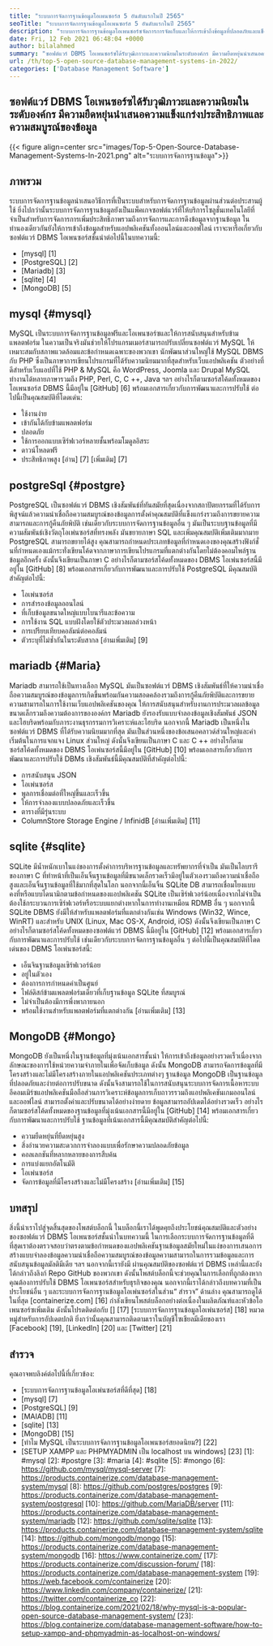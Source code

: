 ```yaml
---
title: "ระบบการจัดการฐานข้อมูลโอเพนซอร์ส 5 อันดับแรกในปี 2565" 
seoTitle: "ระบบการจัดการฐานข้อมูลโอเพนซอร์ส 5 อันดับแรกในปี 2565" 
description: "ระบบการจัดการฐานข้อมูลโอเพนซอร์ซจัดการการจัดเก็บและให้การเข้าถึงข้อมูลที่ปลอดภัยและแข็งแกร่งซึ่งเป็นส่วนต่อประสานผู้ใช้แบบลอจิคัลสำหรับนักพัฒนาเพื่อเข้าถึงและแก้ไขข้อมูล" 
date: Fri, 12 Feb 2021 06:48:04 +0000
author: bilalahmed
summary: "ซอฟต์แวร์ DBMS โอเพนซอร์ซได้รับวุฒิภาวะและความนิยมในระดับองค์กร มีความยืดหยุ่นนำเสนอความแข็งแกร่งประสิทธิภาพและความสมบูรณ์ของข้อมูล" 
url: /th/top-5-open-source-database-management-systems-in-2022/
categories: ['Database Management Software']
---
```


## ซอฟต์แวร์ DBMS โอเพนซอร์ซได้รับวุฒิภาวะและความนิยมในระดับองค์กร มีความยืดหยุ่นนำเสนอความแข็งแกร่งประสิทธิภาพและความสมบูรณ์ของข้อมูล

{{< figure align=center src="images/Top-5-Open-Source-Database-Management-Systems-In-2021.png" alt="ระบบการจัดการฐานข้อมูล">}}


## ภาพรวม
ระบบการจัดการฐานข้อมูลนำเสนอวิธีการที่เป็นระบบสำหรับการจัดการฐานข้อมูลผ่านส่วนต่อประสานผู้ใช้ ยิ่งไปกว่านั้นระบบการจัดการฐานข้อมูลยังเป็นแพ็คเกจซอฟต์แวร์ที่ให้บริการโซลูชั่นเทคโนโลยีที่จำเป็นสำหรับการจัดการการเพิ่มประสิทธิภาพรวมถึงการจัดการและการดึงข้อมูลจากฐานข้อมูล ในทำนองเดียวกันยังให้การเข้าถึงข้อมูลสำหรับแอปพลิเคชันทั้งออนไลน์และออฟไลน์ เราจะหารือเกี่ยวกับซอฟต์แวร์ DBMS โอเพนซอร์สชั้นนำต่อไปนี้ในบทความนี้:
  * [mysql] [1]
  * [PostgreSQL] [2]
  * [Mariadb] [3]
  * [sqlite] [4]
  * [MongoDB] [5]

## mysql {#mysql}
MySQL เป็นระบบการจัดการฐานข้อมูลฟรีและโอเพนซอร์ซและให้การสนับสนุนสำหรับข้ามแพลตฟอร์ม ในความเป็นจริงมันช่วยให้โปรแกรมเมอร์สามารถปรับเปลี่ยนซอฟต์แวร์ MySQL ให้เหมาะสมกับสภาพแวดล้อมและข้อกำหนดเฉพาะของพวกเขา นักพัฒนาส่วนใหญ่ใช้ MySQL DBMS กับ PHP ซึ่งเป็นภาษาการเขียนโปรแกรมที่ได้รับความนิยมมากที่สุดสำหรับเว็บแอปพลิเคชัน ตัวอย่างที่ดีสำหรับเว็บแอปที่ใช้ PHP & MySQL คือ WordPress, Joomla และ Drupal MySQL ทำงานได้หลายภาษารวมถึง PHP, Perl, C, C ++, Java ฯลฯ อย่างไรก็ตามซอร์สโค้ดทั้งหมดของโอเพนซอร์ส DBMS นี้มีอยู่ใน [GitHub] [6] พร้อมเอกสารเกี่ยวกับการพัฒนาและการปรับใช้
ต่อไปนี้เป็นคุณสมบัติที่โดดเด่น:
  * ใช้งานง่าย
  * เข้ากันได้กับข้ามแพลตฟอร์ม
  * ปลอดภัย
  * ใช้การออกแบบเซิร์ฟเวอร์หลายชั้นพร้อมโมดูลอิสระ
  * ดาวน์โหลดฟรี
  * ประสิทธิภาพสูง
[อ่าน] [7] [เพิ่มเติม] [7]

## postgreSql {#postgre}
PostgreSQL เป็นซอฟต์แวร์ DBMS เชิงสัมพันธ์ที่ทันสมัยที่สุดเนื่องจากสถาปัตยกรรมที่ได้รับการพิสูจน์แล้วความน่าเชื่อถือความสมบูรณ์ของข้อมูลการตั้งค่าคุณสมบัติที่แข็งแกร่งรวมถึงการขยายความสามารถและการกู้คืนภัยพิบัติ เช่นเดียวกับระบบการจัดการฐานข้อมูลอื่น ๆ มันเป็นระบบฐานข้อมูลที่มีความสัมพันธ์เชิงวัตถุโอเพ่นซอร์สที่ทรงพลัง มันขยายภาษา SQL และเพิ่มคุณสมบัติเพิ่มเติมมากมาย PostgreSQL สามารถขยายได้สูง คุณสามารถกำหนดประเภทข้อมูลที่กำหนดเองของคุณสร้างฟังก์ชั่นที่กำหนดเองแม้กระทั่งเขียนโค้ดจากภาษาการเขียนโปรแกรมที่แตกต่างกันโดยไม่ต้องคอมไพล์ฐานข้อมูลอีกครั้ง ดังนั้นจึงเขียนเป็นภาษา C อย่างไรก็ตามซอร์สโค้ดทั้งหมดของ DBMS โอเพ่นซอร์สนี้มีอยู่ใน [GitHub] [8] พร้อมเอกสารเกี่ยวกับการพัฒนาและการปรับใช้
PostgreSQL มีคุณสมบัติสำคัญต่อไปนี้:
  * โอเพ่นซอร์ส
  * การสำรองข้อมูลออนไลน์
  * ที่เก็บข้อมูลขนาดใหญ่แบบไบนารีและข้อความ
  * การใช้งาน SQL แบบฝังโดยใช้ตัวประมวลผลล่วงหน้า
  * การเปรียบเทียบคอลัมน์ต่อคอลัมน์
  * ตัวระบุที่ไม่ซ้ำกันในระดับสากล
[อ่านเพิ่มเติม] [9]

## mariadb {#Maria}
Mariadb สามารถใช้เป็นทางเลือก MySQL มันเป็นซอฟต์แวร์ DBMS เชิงสัมพันธ์ที่ให้ความน่าเชื่อถือความสมบูรณ์ของข้อมูลการเกิดขึ้นพร้อมกันความสอดคล้องรวมถึงการกู้คืนภัยพิบัติและการขยายความสามารถในการใช้งานเว็บแอปพลิเคชันของคุณ ให้การสนับสนุนสำหรับงานการประมวลผลข้อมูลขนาดเล็กรวมถึงความต้องการขององค์กร Mariadb ยังรองรับแบบจำลองข้อมูลเชิงสัมพันธ์ JSON และไฮบริดพร้อมกับภาระงานธุรกรรมการวิเคราะห์และไฮบริด นอกจากนี้ Mariadb เป็นหนึ่งในซอฟต์แวร์ DBMS ที่ได้รับความนิยมมากที่สุด มันเป็นส่วนหนึ่งของข้อเสนอคลาวด์ส่วนใหญ่และค่าเริ่มต้นในการแจกแจง Linux ส่วนใหญ่ ดังนั้นจึงเขียนเป็นภาษา C และ C ++ อย่างไรก็ตามซอร์สโค้ดทั้งหมดของ DBMS โอเพ่นซอร์สนี้มีอยู่ใน [GitHub] [10] พร้อมเอกสารเกี่ยวกับการพัฒนาและการปรับใช้
DBMs เชิงสัมพันธ์นี้มีคุณสมบัติที่สำคัญต่อไปนี้:
  * การสนับสนุน JSON
  * โอเพ่นซอร์ส
  * พูลการเชื่อมต่อที่ใหญ่ขึ้นและเร็วขึ้น
  * ให้การจำลองแบบปลอดภัยและเร็วขึ้น
  * ตารางที่มีรุ่นระบบ
  * ColumnStore Storage Engine / InfinidB
[อ่านเพิ่มเติม] [11]

## sqlite {#sqlite}
SQLite มีน้ำหนักเบาในแง่ของการตั้งค่าการบริหารฐานข้อมูลและทรัพยากรที่จำเป็น มันเป็นไลบรารีของภาษา C ที่ทำหน้าที่เป็นเอ็นจิ้นฐานข้อมูลที่มีขนาดเล็กรวดเร็วมีอยู่ในตัวเองรวมถึงความน่าเชื่อถือสูงและเอ็นจิ้นฐานข้อมูลที่ใช้มากที่สุดในโลก นอกจากนี้เอ็นจิ้น SQLite DB สามารถเชื่อมโยงแบบคงที่หรือแบบไดนามิกตามข้อกำหนดของแอปพลิเคชัน SQLite เป็นเซิร์ฟเวอร์น้อยเนื่องจากไม่จำเป็นต้องใช้กระบวนการเซิร์ฟเวอร์หรือระบบแยกต่างหากในการทำงานเหมือน RDMB อื่น ๆ นอกจากนี้ SQLite DBMS ยังมีให้สำหรับแพลตฟอร์มที่แตกต่างกันเช่น Windows (Win32, Wince, WinRT) และสำหรับ UNIX (Linux, Mac OS-X, Android, iOS) ดังนั้นจึงเขียนเป็นภาษา C อย่างไรก็ตามซอร์สโค้ดทั้งหมดของซอฟต์แวร์ DBMS นี้มีอยู่ใน [GitHub] [12] พร้อมเอกสารเกี่ยวกับการพัฒนาและการปรับใช้
เช่นเดียวกับระบบการจัดการฐานข้อมูลอื่น ๆ ต่อไปนี้เป็นคุณสมบัติที่โดดเด่นของ DBMS โอเพ่นซอร์สนี้:
  * เอ็นจินฐานข้อมูลเซิร์ฟเวอร์น้อย
  * อยู่ในตัวเอง
  * ต้องการการกำหนดค่าเป็นศูนย์
  * ไฟล์ดิสก์ข้ามแพลตฟอร์มเดียวที่เก็บฐานข้อมูล SQLite ที่สมบูรณ์
  * ไม่จำเป็นต้องมีการพึ่งพาภายนอก
  * พร้อมใช้งานสำหรับแพลตฟอร์มที่แตกต่างกัน
[อ่านเพิ่มเติม] [13]

## MongoDB {#Mongo}
MongoDB ยังเป็นหนึ่งในฐานข้อมูลที่มุ่งเน้นเอกสารชั้นนำ ให้การเข้าถึงข้อมูลอย่างรวดเร็วเนื่องจากลักษณะของการใช้หน่วยความจำภายในเพื่อจัดเก็บข้อมูล ดังนั้น MongoDB สามารถจัดการข้อมูลที่มีโครงสร้างและไม่มีโครงสร้างภายในแอปพลิเคชันประเภทต่างๆ ฐานข้อมูล MongoDB เป็นฐานข้อมูลที่ปลอดภัยและง่ายต่อการปรับขนาด ดังนั้นจึงสามารถใช้ในการสนับสนุนระบบการจัดการเนื้อหาระบบอีคอมเมิร์ซแอปพลิเคชันมือถือส่วนการวิเคราะห์ข้อมูลการเก็บถาวรรวมถึงแอปพลิเคชันเกมออนไลน์และออฟไลน์ สามารถตั้งค่าและปรับขนาดได้อย่างง่ายดาย ข้อมูลสามารถอัปเดตได้อย่างรวดเร็ว อย่างไรก็ตามซอร์สโค้ดทั้งหมดของฐานข้อมูลที่มุ่งเน้นเอกสารนี้มีอยู่ใน [GitHub] [14] พร้อมเอกสารเกี่ยวกับการพัฒนาและการปรับใช้
ฐานข้อมูลที่เน้นเอกสารนี้มีคุณสมบัติสำคัญต่อไปนี้:
  * ความยืดหยุ่นที่ยืดหยุ่นสูง
  * สิ่งอำนวยความสะดวกการจำลองแบบเพื่อรักษาความปลอดภัยข้อมูล
  * คอลเลกชันที่หลากหลายของการสืบค้น
  * การแบ่งแยกอัตโนมัติ
  * โอเพ่นซอร์ส
  * จัดการข้อมูลที่มีโครงสร้างและไม่มีโครงสร้าง
[อ่านเพิ่มเติม] [15]

## บทสรุป
สิ่งนี้นำเราไปสู่จุดสิ้นสุดของโพสต์บล็อกนี้ ในบล็อกนี้เราได้พูดคุยถึงประโยชน์คุณสมบัติและตัวอย่างของซอฟต์แวร์ DBMS โอเพนซอร์สชั้นนำในบทความนี้ ในการเลือกระบบการจัดการฐานข้อมูลที่ดีที่สุดเราต้องตรวจสอบว่าตรงตามข้อกำหนดของแอปพลิเคชันฐานข้อมูลสมัยใหม่ในแง่ของการเสนอการสร้างแบบจำลองข้อมูลความน่าเชื่อถือความสมบูรณ์ของข้อมูลความสามารถในการรวมข้อมูลและการสนับสนุนข้อมูลมัลติมีเดีย ฯลฯ นอกจากนี้เรายังมี ผ่านคุณสมบัติของซอฟต์แวร์ DBMS เหล่านี้และยังได้กล่าวถึงลิงก์ Repo GitHub ของพวกเขา ดังนั้นโพสต์บล็อกนี้จะช่วยคุณในการเลือกที่ถูกต้องหากคุณต้องการปรับใช้ DBMS โอเพนซอร์สสำหรับธุรกิจของคุณ นอกจากนี้เราได้กล่าวถึงบทความที่เป็นประโยชน์อื่น ๆ และระบบการจัดการฐานข้อมูลโอเพ่นซอร์สในส่วน“ สำรวจ” ด้านล่าง คุณสามารถดูได้
ในที่สุด [containerize.com] [16] กำลังเขียนโพสต์บล็อกอย่างต่อเนื่องในผลิตภัณฑ์และหัวข้อโอเพนซอร์ซเพิ่มเติม ดังนั้นโปรดติดต่อกับ [] [17] [ระบบการจัดการฐานข้อมูลโอเพ่นซอร์ส] [18] หมวดหมู่สำหรับการอัปเดตปกติ ยิ่งกว่านั้นคุณสามารถติดตามเราในบัญชีโซเชียลมีเดียของเรา [Facebook] [19], [LinkedIn] [20] และ [Twitter] [21]

## สำรวจ
คุณอาจพบลิงค์ต่อไปนี้ที่เกี่ยวข้อง:
  * [ระบบการจัดการฐานข้อมูลโอเพ่นซอร์สที่ดีที่สุด] [18]
  * [mysql] [7]
  * [PostgreSQL] [9]
  * [MAIADB] [11]
  * [sqlite] [13]
  * [MongoDB] [15]
  * [ทำไม MySQL เป็นระบบการจัดการฐานข้อมูลโอเพนซอร์สยอดนิยม?] [22]
  * [SETUP XAMPP และ PHPMYADMIN เป็น localhost บน windows] [23]
[1]: #mysql
[2]: #postgre
[3]: #maria
[4]: #sqlite
[5]: #mongo
[6]: https://github.com/mysql/mysql-server
[7]: https://products.containerize.com/database-management-system/mysql
[8]: https://github.com/postgres/postgres
[9]: https://products.containerize.com/database-management-system/postgresql
[10]: https://github.com/MariaDB/server
[11]: https://products.containerize.com/database-management-system/mariadb
[12]: https://github.com/sqlite/sqlite
[13]: https://products.containerize.com/database-management-system/sqlite
[14]: https://github.com/mongodb/mongo
[15]: https://products.containerize.com/database-management-system/mongodb
[16]: https://www.containerize.com/
[17]: https://products.containerize.com/discussion-forum/
[18]: https://products.containerize.com/database-management-system
[19]: https://web.facebook.com/containerize
[20]: https://www.linkedin.com/company/containerize/
[21]: https://twitter.com/containerize_co
[22]: https://blog.containerize.com/2021/02/18/why-mysql-is-a-popular-open-source-database-management-system/
[23]: https://blog.containerize.com/database-management-software/how-to-setup-xampp-and-phpmyadmin-as-localhost-on-windows/
